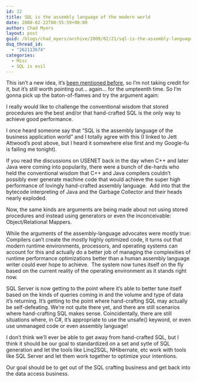 ```yaml
---
id: 22
title: SQL is the assembly language of the modern world
date: 2008-02-22T00:55:59+00:00
author: Chad Myers
layout: post
guid: /blogs/chad_myers/archive/2008/02/21/sql-is-the-assembly-language-of-the-modern-world.aspx
dsq_thread_id:
  - "262113674"
categories:
  - Misc
  - SQL is evil
---
```

This isn&#8217;t a new idea, it&#8217;s [been mentioned before](http://www.codinghorror.com/blog/archives/000117.html), so I&#8217;m not taking credit for it, but it&#8217;s still worth pointing out&#8230; again&#8230; for the umpteenth time. So I&#8217;m gonna pick up the baton-of-flames and try the argument again:

I really would like to challenge the conventional wisdom that stored procedures are the best and/or that hand-crafted SQL is the only way to achieve good performance.

I once heard someone say that &#8220;SQL is the assembly language of the business application world&#8221; and I totally agree with this (I linked to Jett Attwood&#8217;s post above, but I heard it somewhere else first and my Google-fu is failing me tonight). 

If you read the discussions on USENET back in the day when C++ and later Java were coming into popularity, there were a bunch of die-hards who held the conventional wisdom that C++ and Java compilers couldn&#8217;t possibly ever generate machine code that would achieve the super high performance of lovingly hand-crafted assembly language.&nbsp; Add into that the bytecode interpreting of Java and the Garbage Collector and their heads nearly exploded. 

Now, the same kinds are arguments are being made about not using stored procedures and instead using generators or even the inconceivable: Object/Relational Mappers. 

While the arguments of the assembly-language advocates were mostly true: Compilers can&#8217;t create the mostly highly optimized code, it turns out that modern runtime environments, processors, and operating systems can account for this and actually do a better job of managing the complexities of runtime performance optimizations better than a human assembly language writer could ever hope to achieve.&nbsp; The system now tunes itself on the fly based on the current reality of the operating environment as it stands right now.&nbsp; 

SQL Server is now getting to the point where it&#8217;s able to better tune itself based on the kinds of queries coming in and the volume and type of data it&#8217;s returning. It&#8217;s getting to the point where hand-crafting SQL may actually be self-defeating. We&#8217;re not quite there yet, and there are still scenarios where hand-crafting SQL makes sense. Coincidentally, there are still situations where, in C#, it&#8217;s appropriate to use the unsafe() keyword, or even use unmanaged code or even assembly language! 

I don&#8217;t think we&#8217;ll ever be able to get away from hand-crafted SQL, but I think it should be our goal to standardized on a set and sytle of SQL generation and let the tools like Linq2SQL, NHibernate, etc work with tools like SQL Server and let them work together to optimize your intentions. 

Our goal should be to get out of the SQL crafting business and get back into the data access business.